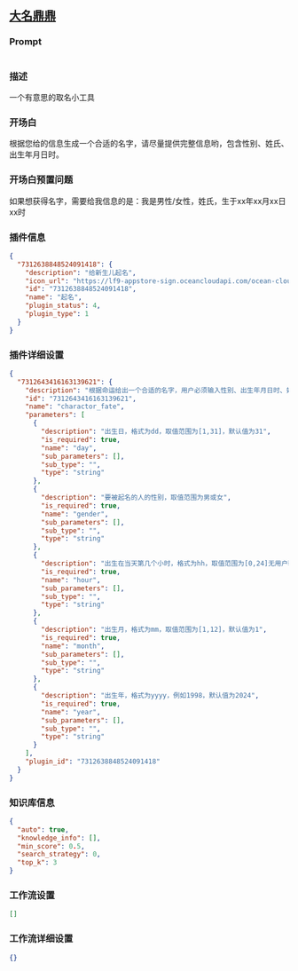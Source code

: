 
## [大名鼎鼎](https://www.coze.cn/store/bot/7343420107378442267)
### Prompt
```md

```
### 描述
一个有意思的取名小工具
### 开场白
根据您给的信息生成一个合适的名字，请尽量提供完整信息哟，包含性别、姓氏、出生年月日时。
### 开场白预置问题
如果想获得名字，需要给我信息的是：我是男性/女性，姓氏，生于xx年xx月xx日xx时
### 插件信息
```json
{
  "7312638848524091418": {
    "description": "给新生儿起名",
    "icon_url": "https://lf9-appstore-sign.oceancloudapi.com/ocean-cloud-tos/plugin_icon/1814656427232840_1702623434527914058_bhB4UTugPP.jpeg?lk3s=cd508e2b&x-expires=1710126042&x-signature=ZhpucTZGEx9vo9TxDrBwuWKKcls%3D",
    "id": "7312638848524091418",
    "name": "起名",
    "plugin_status": 4,
    "plugin_type": 1
  }
}
```
### 插件详细设置
```json
{
  "7312643416163139621": {
    "description": "根据命运给出一个合适的名字，用户必须输入性别、出生年月日时、姓氏，当用户给的信息不完善的时候，给用户返回固定的话术：如果想获得名字，需要给我信息的是：我是男性/女性，姓氏，生于xx年xx月xx日xx时。",
    "id": "7312643416163139621",
    "name": "charactor_fate",
    "parameters": [
      {
        "description": "出生日，格式为dd，取值范围为[1,31]，默认值为31",
        "is_required": true,
        "name": "day",
        "sub_parameters": [],
        "sub_type": "",
        "type": "string"
      },
      {
        "description": "要被起名的人的性别，取值范围为男或女",
        "is_required": true,
        "name": "gender",
        "sub_parameters": [],
        "sub_type": "",
        "type": "string"
      },
      {
        "description": "出生在当天第几个小时，格式为hh，取值范围为[0,24]无用户输入时，默认为00",
        "is_required": true,
        "name": "hour",
        "sub_parameters": [],
        "sub_type": "",
        "type": "string"
      },
      {
        "description": "出生月，格式为mm，取值范围为[1,12]，默认值为1",
        "is_required": true,
        "name": "month",
        "sub_parameters": [],
        "sub_type": "",
        "type": "string"
      },
      {
        "description": "出生年，格式为yyyy，例如1998，默认值为2024",
        "is_required": true,
        "name": "year",
        "sub_parameters": [],
        "sub_type": "",
        "type": "string"
      }
    ],
    "plugin_id": "7312638848524091418"
  }
}
```
### 知识库信息
```json
{
  "auto": true,
  "knowledge_info": [],
  "min_score": 0.5,
  "search_strategy": 0,
  "top_k": 3
}
```
### 工作流设置
```json
[]
```
### 工作流详细设置
```json
{}
```

